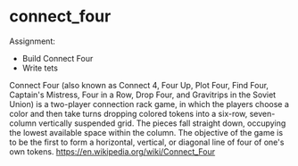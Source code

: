 # connect_four
Assignment:
- Build Connect Four
- Write tets


Connect Four (also known as Connect 4, Four Up, Plot Four, Find Four, Captain's Mistress, Four in a Row, Drop Four, and Gravitrips in the Soviet Union) is a two-player connection rack game, in which the players choose a color and then take turns dropping colored tokens into a six-row, seven-column vertically suspended grid. The pieces fall straight down, occupying the lowest available space within the column. The objective of the game is to be the first to form a horizontal, vertical, or diagonal line of four of one's own tokens.
https://en.wikipedia.org/wiki/Connect_Four
